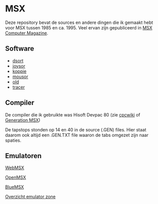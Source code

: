 # MSX
Deze repository bevat de sources en andere dingen die ik gemaakt hebt voor MSX tussen 1985 en ca. 1995.
Veel ervan zijn gepubliceerd in
[MSX Computer Magazine](https://msxcomputermagazine.nl/).

## Software

- [dsort](./dsort/README.md)
- [joysor](./joysor/README.md)
- [koppie](./koppie/README.md)
- [mousor](./joysor/README.md)
- [old](./old/README.md)
- [tracer](./tracer/README.md)


## Compiler
De compiler die ik gebruikte was Hisoft Devpac 80 
(zie [cpcwiki](http://www.cpcwiki.eu/index.php/Hisoft_Devpac_80) 
of [Generation MSX](https://www.generation-msx.nl/software/hisoft/devpac80/2494/))

De tapstops stonden op 14 en 40 in de source (.GEN) files. Hier staat daarom ook altijd een .GEN.TXT
file waaron de tabs omgezet zijn naar spaties.


## Emulatoren
[WebMSX](https://webmsx.org/)

[OpenMSX](https://openmsx.org/)

[BlueMSX](http://bluemsx.msxblue.com/)

[Overzicht emulator zone](http://www.emulator-zone.com/doc.php/msx/)
